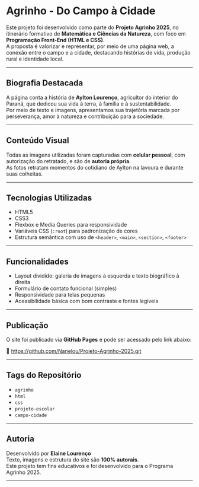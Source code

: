 # Agrinho -  Do Campo à Cidade

Este projeto foi desenvolvido como parte do **Projeto Agrinho 2025**, no itinerário formativo de **Matemática e Ciências da Natureza**, com foco em **Programação Front-End (HTML e CSS)**.  
A proposta é valorizar e representar, por meio de uma página web, a conexão entre o campo e a cidade, destacando histórias de vida, produção rural e identidade local.

---

## Biografia Destacada

A página conta a história de **Aylton Lourenço**, agricultor do interior do Paraná, que dedicou sua vida à terra, à família e à sustentabilidade.  
Por meio de texto e imagens, apresentamos sua trajetória marcada por perseverança, amor à natureza e contribuição para a sociedade.

---

## Conteúdo Visual

Todas as imagens utilizadas foram capturadas com **celular pessoal**, com autorização do retratado, e são de **autoria própria**.  
As fotos retratam momentos do cotidiano de Aylton na lavoura e durante suas colheitas.

---

## Tecnologias Utilizadas

- HTML5
- CSS3
- Flexbox e Media Queries para responsividade
- Variáveis CSS (`:root`) para padronização de cores
- Estrutura semântica com uso de `<header>`, `<main>`, `<section>`, `<footer>`

---

## Funcionalidades

- Layout dividido: galeria de imagens à esquerda e texto biográfico à direita
- Formulário de contato funcional (simples)
- Responsividade para telas pequenas
- Acessibilidade básica com bom contraste e fontes legíveis

---

## Publicação

O site foi publicado via **GitHub Pages** e pode ser acessado pelo link abaixo:

🔗 https://github.com/Nanelou/Projeto-Agrinho-2025.git

---

## Tags do Repositório

- `agrinho`
- `html`
- `css`
- `projeto-escolar`
- `campo-cidade`

---

##  Autoria

Desenvolvido por **Elaine Lourenço**  
Texto, imagens e estrutura do site são **100% autorais**.  
Este projeto tem fins educativos e foi desenvolvido para o Programa Agrinho 2025.

---

